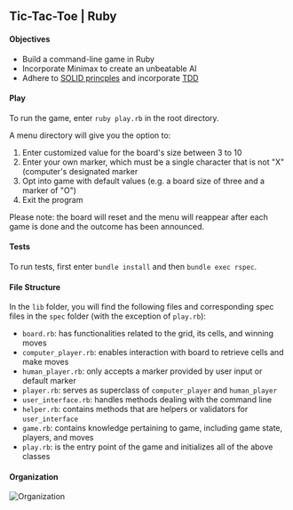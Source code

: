 ## Tic-Tac-Toe | Ruby

#### Objectives
* Build a command-line game in Ruby
* Incorporate Minimax to create an unbeatable AI
* Adhere to [SOLID princples](https://www.wikiwand.com/en/SOLID_(object-oriented_design)) and incorporate [TDD](https://www.wikiwand.com/en/Test-driven_development)

#### Play
To run the game, enter `ruby play.rb` in the root directory. 

A menu directory will give you the option to:

1. Enter customized value for the board's size between 3 to 10
2. Enter your own marker, which must be a single character that is not "X" (computer's designated marker
3. Opt into game with default values (e.g. a board size of three and a marker of "O")
4. Exit the program

Please note: the board will reset and the menu will reappear after each game is done and the outcome has been announced. 

#### Tests
To run tests, first enter `bundle install` and then `bundle exec rspec`.

#### File Structure
In the `lib` folder, you will find the following files and corresponding spec files in the `spec` folder (with the exception of `play.rb`):

* `board.rb`: has functionalities related to the grid, its cells, and winning moves
* `computer_player.rb`: enables interaction with board to retrieve cells and make moves
* `human_player.rb`: only accepts a marker provided by user input or default marker 
* `player.rb`: serves as superclass of `computer_player` and `human_player`
* `user_interface.rb`: handles methods dealing with the command line
* `helper.rb`: contains methods that are helpers or validators for `user_interface`
* `game.rb`: contains knowledge pertaining to game, including game state, players, and moves 
* `play.rb`: is the entry point of the game and initializes all of the above classes

#### Organization
![Organization](https://s31.postimg.org/blq34xbi3/1_mteatran_Malinas_Mac_Book_Pro_vim.png)
